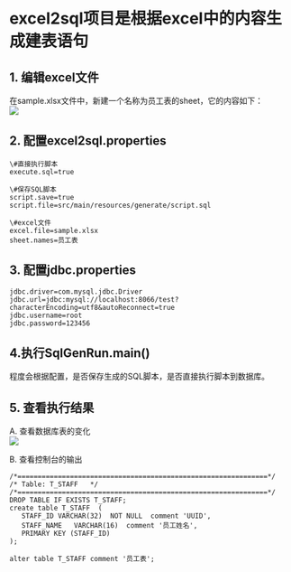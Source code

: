 # excel2sql项目是根据excel中的内容生成建表语句 #


## 1. 编辑excel文件 ##
在sample.xlsx文件中，新建一个名称为员工表的sheet，它的内容如下：  
![](http://i.imgur.com/hLjn5Nz.png)

## 2. 配置excel2sql.properties ##

    \#直接执行脚本
    execute.sql=true
    
    \#保存SQL脚本
    script.save=true
    script.file=src/main/resources/generate/script.sql
    
    \#excel文件
    excel.file=sample.xlsx
    sheet.names=员工表


## 3. 配置jdbc.properties ##
    jdbc.driver=com.mysql.jdbc.Driver
    jdbc.url=jdbc:mysql://localhost:8066/test?characterEncoding=utf8&autoReconnect=true
    jdbc.username=root
    jdbc.password=123456

## 4.执行SqlGenRun.main() ##
程度会根据配置，是否保存生成的SQL脚本，是否直接执行脚本到数据库。


## 5. 查看执行结果 ##
A. 查看数据库表的变化  
![](http://i.imgur.com/jNdIA4r.png)

B. 查看控制台的输出

    /*==============================================================*/
    /* Table: T_STAFF   */
    /*==============================================================*/
    DROP TABLE IF EXISTS T_STAFF;
    create table T_STAFF  ( 
       STAFF_ID VARCHAR(32)  NOT NULL  comment 'UUID',
       STAFF_NAME   VARCHAR(16)  comment '员工姓名',
       PRIMARY KEY (STAFF_ID)
    );
    
    alter table T_STAFF comment '员工表';



